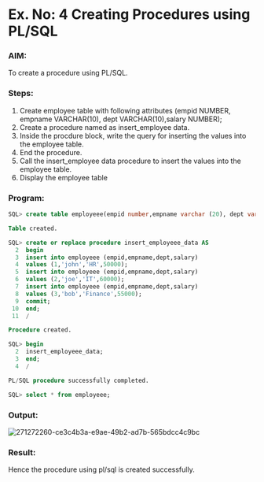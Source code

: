 # Ex. No: 4 Creating Procedures using PL/SQL

### AIM:
To create a procedure using PL/SQL.

### Steps:
1. Create employee table with following attributes (empid NUMBER, empname VARCHAR(10), dept VARCHAR(10),salary NUMBER);
2. Create a procedure named as insert_employee data.
3. Inside the procdure block, write the query for inserting the values into the employee table.
4. End the procedure.
5. Call the insert_employee data procedure to insert the values into the employee table.
6. Display the employee table

### Program:
```sql
SQL> create table employeee(empid number,empname varchar (20), dept varchar (10) ,salary number);

Table created.

SQL> create or replace procedure insert_employeee_data AS
  2  begin
  3  insert into employeee (empid,empname,dept,salary)
  4  values (1,'john','HR',50000);
  5  insert into employeee (empid,empname,dept,salary)
  6  values (2,'joe','IT',60000);
  7  insert into employeee (empid,empname,dept,salary)
  8  values (3,'bob','Finance',55000);
  9  commit;
 10  end;
 11  /

Procedure created.

SQL> begin
  2  insert_employeee_data;
  3  end;
  4  /

PL/SQL procedure successfully completed.

SQL> select * from employeee;
```

### Output:
![271272260-ce3c4b3a-e9ae-49b2-ad7b-565bdcc4c9bc](https://github.com/Nandhakumar1313/Ex-No-4-Creating-Procedures-using-PL-SQL/assets/120230694/d355feab-bdee-495f-ab77-fcfe3a8c650e)

### Result:
Hence the procedure using pl/sql is created successfully.
